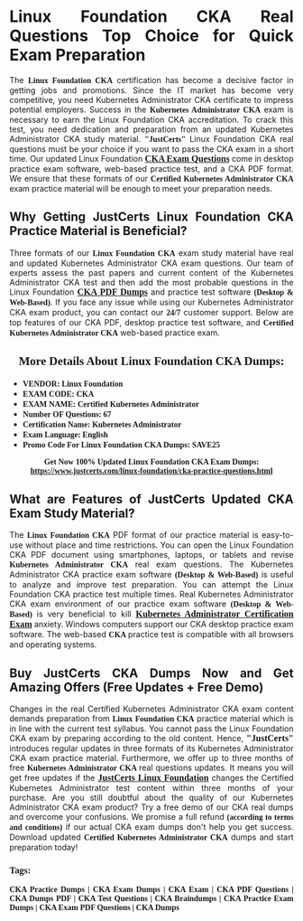 <h1 style="text-align: justify;"><strong>Linux Foundation CKA Real Questions Top Choice for Quick Exam Preparation</strong></h1>

<p style="text-align: justify;">The <span style="font-family:Georgia,serif;"><strong>Linux Foundation CKA</strong></span> certification has become a decisive factor in getting jobs and promotions. Since the IT market has become very competitive, you need Kubernetes Administrator CKA certificate to impress potential employers. Success in the <span style="font-family:Georgia,serif;"><strong>Kubernetes Administrator CKA</strong></span> exam is necessary to earn the Linux Foundation CKA accreditation. To crack this test, you need dedication and preparation from an updated Kubernetes Administrator CKA study material. <span style="font-size:14px;"><span style="font-family:Georgia,serif;"><strong>"JustCerts"</strong></span></span> Linux Foundation CKA real questions must be your choice if you want to pass the CKA exam in a short time. Our updated Linux Foundation <a href="https://www.justcerts.com/linux-foundation/cka-practice-questions.html"><span style="font-size:16px;"><span style="font-family:Georgia,serif;"><strong>CKA Exam Questions</strong></span></span></a> come in desktop practice exam software, web-based practice test, and a CKA PDF format. We ensure that these formats of our <span style="font-family:Georgia,serif;"><strong>Certified Kubernetes Administrator CKA</strong></span> exam practice material will be enough to meet your preparation needs.</p>

<h2 style="text-align: justify;"><strong>Why Getting JustCerts Linux Foundation CKA Practice Material is Beneficial?</strong></h2>

<p style="text-align: justify;">Three formats of our <span style="font-family:Georgia,serif;"><strong>Linux Foundation CKA</strong></span> exam study material have real and updated Kubernetes Administrator CKA exam questions. Our team of experts assess the past papers and current content of the Kubernetes Administrator CKA test and then add the most probable questions in the Linux Foundation <a href="https://www.justcerts.com/linux-foundation/cka-practice-questions.html"><span style="font-size:16px;"><span style="font-family:Georgia,serif;"><strong>CKA PDF Dumps</strong></span></span></a> and practice test software <span style="font-family:Georgia,serif;"><strong>(Desktop & Web-Based)</strong></span>. If you face any issue while using our Kubernetes Administrator CKA exam product, you can contact our <span style="font-family:Georgia,serif;"><strong>24/7</strong></span> customer support. Below are top features of our CKA PDF, desktop practice test software, and <span style="font-family:Georgia,serif;"><strong>Certified Kubernetes Administrator CKA</strong></span> web-based practice exam.</p>

<h2 style="text-align: center;"><strong><span style="font-family:Georgia,serif;">More Details About Linux Foundation CKA Dumps:</span></strong></h2>

<ul>
	<li style="text-align: justify;"><span style="font-size:14px;"><span style="font-family:Georgia,serif;"><strong>VENDOR: Linux Foundation</strong></span></span></li>
	<li style="text-align: justify;"><span style="font-size:14px;"><span style="font-family:Georgia,serif;"><strong>EXAM CODE: CKA</strong></span></span></li>
	<li style="text-align: justify;"><span style="font-size:14px;"><span style="font-family:Georgia,serif;"><strong>EXAM NAME: Certified Kubernetes Administrator</strong></span></span></li>
	<li style="text-align: justify;"><span style="font-size:14px;"><span style="font-family:Georgia,serif;"><strong>Number OF Questions: 67</strong></span></span></li>
	<li style="text-align: justify;"><span style="font-size:14px;"><span style="font-family:Georgia,serif;"><strong>Certification Name: Kubernetes Administrator</strong></span></span></li>
	<li style="text-align: justify;"><span style="font-size:14px;"><span style="font-family:Georgia,serif;"><strong>Exam Language: English</strong></span></span></li>
	<li style="text-align: justify;"><span style="font-size:14px;"><span style="font-family:Georgia,serif;"><strong>Promo Code For Linux Foundation CKA Dumps: SAVE25</strong></span></span></li>
</ul>

<p style="text-align: center;"><strong><span style="font-family:Georgia,serif;"><span style="font-size:14px;">Get Now 100% Updated Linux Foundation CKA Exam Dumps:</span> <a href="https://www.justcerts.com/linux-foundation/cka-practice-questions.html">https://www.justcerts.com/linux-foundation/cka-practice-questions.html</a></span></strong></p>

<h2 style="text-align: justify;"><strong>What are Features of JustCerts Updated CKA Exam Study Material?</strong></h2>

<p style="text-align: justify;">The <span style="font-family:Georgia,serif;"><strong>Linux Foundation CKA</strong></span> PDF format of our practice material is easy-to-use without place and time restrictions. You can open the Linux Foundation CKA PDF document using smartphones, laptops, or tablets and revise <span style="font-family:Georgia,serif;"><strong>Kubernetes Administrator CKA</strong></span> real exam questions. The Kubernetes Administrator CKA practice exam software <span style="font-family:Georgia,serif;"><strong>(Desktop & Web-Based)</strong></span> is useful to analyze and improve test preparation. You can attempt the Linux Foundation CKA practice test multiple times. Real Kubernetes Administrator CKA exam environment of our practice exam software <span style="font-family:Georgia,serif;"><strong>(Desktop & Web-Based)</strong></span> is very beneficial to kill <a href="https://www.justcerts.com/linux-foundation/kubernetes-administrator-certification-exams.html"><span style="font-size:16px;"><span style="font-family:Georgia,serif;"><strong>Kubernetes Administrator Certification Exam</strong></span></span></a> anxiety. Windows computers support our CKA desktop practice exam software. The web-based <span style="font-family:Georgia,serif;"><strong>CKA </strong></span> practice test is compatible with all browsers and operating systems.</p>

<h2 style="text-align: justify;"><strong>Buy JustCerts CKA Dumps Now and Get Amazing Offers (Free Updates + Free Demo)</strong></h2>

<p style="text-align: justify;">Changes in the real Certified Kubernetes Administrator CKA exam content demands preparation from <span style="font-family:Georgia,serif;"><strong>Linux Foundation CKA</strong></span> practice material which is in line with the current test syllabus. You cannot pass the Linux Foundation CKA exam by preparing according to the old content. Hence, <span style="font-size:16px;"><span style="font-family:Georgia,serif;"><strong>"JustCerts"</strong></span></span> introduces regular updates in three formats of its Kubernetes Administrator CKA exam practice material. Furthermore, we offer up to three months of free <span style="font-family:Georgia,serif;"><strong>Kubernetes Administrator CKA </strong></span>real questions updates. It means you will get free updates if the <a href="https://www.justcerts.com/linux-foundation-certification-exams.html"><span style="font-size:16px;"><span style="font-family:Georgia,serif;"><strong>JustCerts Linux Foundation</strong></span></span></a> changes the Certified Kubernetes Administrator test content within three months of your purchase. Are you still doubtful about the quality of our Kubernetes Administrator CKA exam product? Try a free demo of our CKA real dumps and overcome your confusions. We promise a full refund <span style="font-family:Georgia,serif;"><strong>(according to terms and conditions)</strong></span> if our actual CKA exam dumps don't help you get success. Download updated <span style="font-family:Georgia,serif;"><strong>Certified Kubernetes Administrator CKA</strong></span> dumps and start preparation today!</p>

<h3 style="text-align: justify;"><span style="font-family:Georgia,serif;"><strong>Tags:</strong></span></h3>

<p style="text-align: justify;"><span style="font-family:Georgia,serif;"><strong>CKA Practice Dumps | CKA Exam Dumps | CKA Exam | CKA PDF Questions | CKA Dumps PDF | CKA Test Questions | CKA Braindumps | CKA Practice Exam Dumps | CKA Exam PDF Questions | CKA Dumps</strong></span></p>

